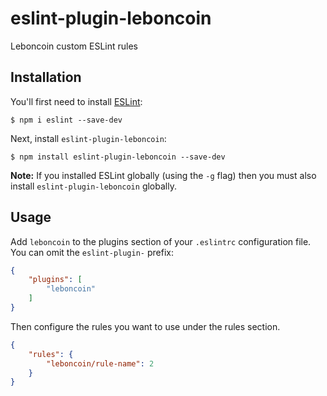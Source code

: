 # eslint-plugin-leboncoin

Leboncoin custom ESLint rules

## Installation

You'll first need to install [ESLint](http://eslint.org):

```
$ npm i eslint --save-dev
```

Next, install `eslint-plugin-leboncoin`:

```
$ npm install eslint-plugin-leboncoin --save-dev
```

**Note:** If you installed ESLint globally (using the `-g` flag) then you must also install `eslint-plugin-leboncoin` globally.

## Usage

Add `leboncoin` to the plugins section of your `.eslintrc` configuration file. You can omit the `eslint-plugin-` prefix:

```json
{
    "plugins": [
        "leboncoin"
    ]
}
```


Then configure the rules you want to use under the rules section.

```json
{
    "rules": {
        "leboncoin/rule-name": 2
    }
}
```
